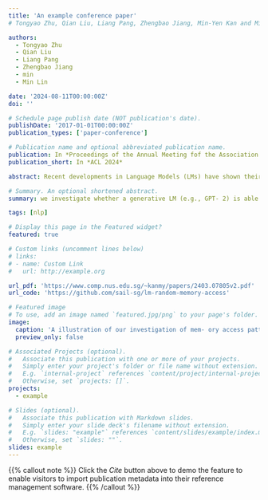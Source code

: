 ```yaml
---
title: 'An example conference paper'
# Tongyao Zhu, Qian Liu, Liang Pang, Zhengbao Jiang, Min-Yen Kan and Min Lin (2024) Beyond Memorization: The Challenge of Random Memory Access in Language Models. In Proceedings of the Annual Meeting fof the Association of Computational Linguistics (ACL '24).

authors:
  - Tongyao Zhu
  - Qian Liu
  - Liang Pang
  - Zhengbao Jiang
  - min
  - Min Lin

date: '2024-08-11T00:00:00Z'
doi: ''

# Schedule page publish date (NOT publication's date).
publishDate: '2017-01-01T00:00:00Z'
publication_types: ['paper-conference']

# Publication name and optional abbreviated publication name.
publication: In *Proceedings of the Annual Meeting fof the Association of Computational Linguistics*
publication_short: In *ACL 2024*

abstract: Recent developments in Language Models (LMs) have shown their effectiveness in NLP tasks, particularly in knowledge-intensive tasks. However, the mechanisms underlying knowledge storage and memory access within their parameters remain elusive. In this paper, we investigate whether a generative LM (e.g., GPT- 2) is able to access its memory sequentially or randomly. Through carefully-designed synthetic tasks, covering the scenarios of full recitation, selective recitation and grounded question answering, we reveal that LMs manage to sequentially access their memory while encountering challenges in randomly accessing memorized content. We find that techniques including recitation and permutation improve the random memory access capability of LMs. Furthermore, by applying this intervention to realistic scenarios of open-domain question answering, we validate that enhancing random access by recitation leads to notable improvements in question answering. The code to reproduce our experiments can be found at https://github. com/sail-sg/lm-random-memory-access.

# Summary. An optional shortened abstract.
summary: we investigate whether a generative LM (e.g., GPT- 2) is able to access its memory sequentially or randomly. Through carefully-designed synthetic tasks, we reveal that LMs manage to sequentially access their memory while encountering challenges in randomly accessing memorized content.

tags: [nlp]

# Display this page in the Featured widget?
featured: true

# Custom links (uncomment lines below)
# links:
# - name: Custom Link
#   url: http://example.org

url_pdf: 'https://www.comp.nus.edu.sg/~kanmy/papers/2403.07805v2.pdf'
url_code: 'https://github.com/sail-sg/lm-random-memory-access'

# Featured image
# To use, add an image named `featured.jpg/png` to your page's folder.
image:
  caption: 'A illustration of our investigation of mem- ory access pattern in language models. We find that the model accesses its parametric memory largely in a sequential manner, and faces difficulty in randomly ac- cessing the content in the middle of memorized strings.'
  preview_only: false

# Associated Projects (optional).
#   Associate this publication with one or more of your projects.
#   Simply enter your project's folder or file name without extension.
#   E.g. `internal-project` references `content/project/internal-project/index.md`.
#   Otherwise, set `projects: []`.
projects:
  - example

# Slides (optional).
#   Associate this publication with Markdown slides.
#   Simply enter your slide deck's filename without extension.
#   E.g. `slides: "example"` references `content/slides/example/index.md`.
#   Otherwise, set `slides: ""`.
slides: example
---
```


{{% callout note %}}
Click the _Cite_ button above to demo the feature to enable visitors to import publication metadata into their reference management software.
{{% /callout %}}
